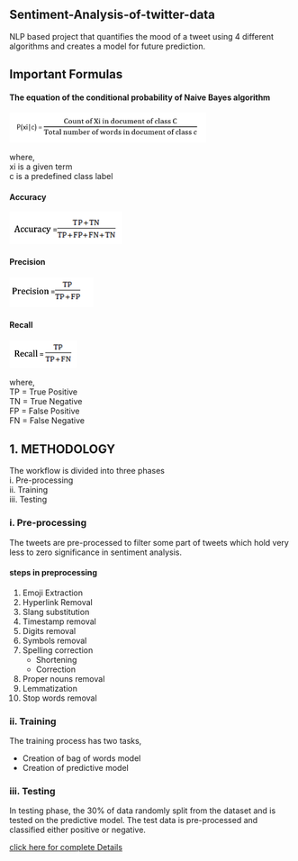 ## Sentiment-Analysis-of-twitter-data
NLP based project that quantifies the mood of a tweet using 4 different algorithms and creates a model for future prediction.

## Important Formulas
#### The equation of the conditional probability of Naive Bayes algorithm
<img width=350 height:300 src ="Formulas/probability.png" />

where,  
xi is a given term  
c is a predefined class label  

#### Accuracy
<img width=200 height:250 src ="Formulas/accuracy.png" />

#### Precision
<img width=150 height:200 src ="Formulas/Precision.png" />

#### Recall
<img width=120 height:150 src ="Formulas/Recall.png" />

where,  
TP = True Positive  
TN = True Negative  
FP = False Positive  
FN = False Negative  

## 1.  METHODOLOGY
   The workflow is divided into three phases  
   i. Pre-processing  
   ii. Training  
   iii. Testing  

### i. Pre-processing 
  The tweets are pre-processed to filter some part of tweets which hold very less to zero significance in sentiment analysis.
  #### steps in preprocessing
  1. Emoji Extraction  
  2. Hyperlink Removal  
  3. Slang substitution  
  4. Timestamp removal  
  5. Digits removal
  6. Symbols removal  
  7. Spelling correction  
     * Shortening
     * Correction
  8. Proper nouns removal  
  9. Lemmatization  
  10. Stop words removal  
  
### ii. Training
The training process has two tasks,  
  * Creation of bag of words model  
  * Creation of predictive model  
  
### iii. Testing
In testing phase, the 30% of data randomly split from the dataset and is tested on the predictive model. The test data is pre-processed and classified either positive or negative.

[click here for complete Details](https://www.irjet.net/archives/V6/i5/IRJET-V6I5239.pdf)
